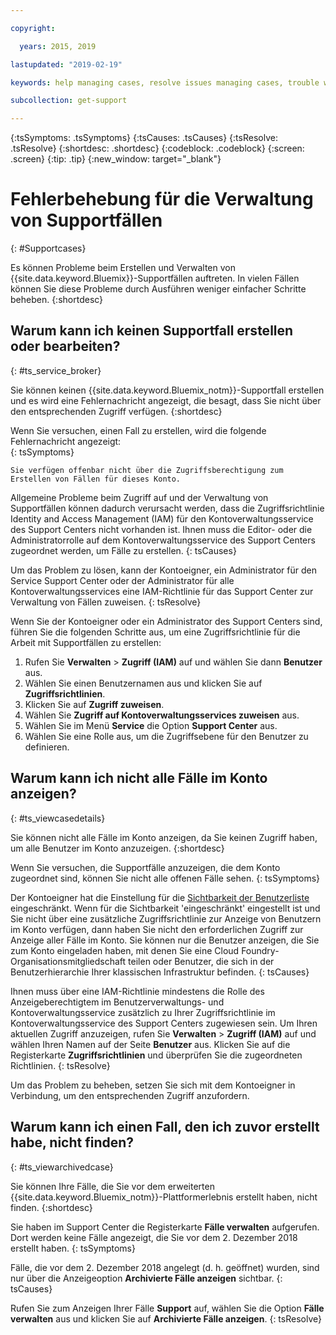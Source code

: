 ```yaml
---

copyright:

  years: 2015, 2019

lastupdated: "2019-02-19"

keywords: help managing cases, resolve issues managing cases, trouble working with cases

subcollection: get-support

---
```



{:tsSymptoms: .tsSymptoms}
{:tsCauses: .tsCauses}
{:tsResolve: .tsResolve}
{:shortdesc: .shortdesc}
{:codeblock: .codeblock}
{:screen: .screen}
{:tip: .tip}
{:new_window: target="_blank"}


# Fehlerbehebung für die Verwaltung von Supportfällen
{: #Supportcases}

Es können Probleme beim Erstellen und Verwalten von {{site.data.keyword.Bluemix}}-Supportfällen auftreten. In vielen Fällen können Sie diese Probleme durch Ausführen weniger einfacher Schritte beheben.
{:shortdesc}

## Warum kann ich keinen Supportfall erstellen oder bearbeiten? 
{: #ts_service_broker}

Sie können keinen {{site.data.keyword.Bluemix_notm}}-Supportfall erstellen und es wird eine Fehlernachricht angezeigt, die besagt, dass Sie nicht über den entsprechenden Zugriff verfügen. 
{:shortdesc}

Wenn Sie versuchen, einen Fall zu erstellen, wird die folgende Fehlernachricht angezeigt:   
{: tsSymptoms}

`Sie verfügen offenbar nicht über die Zugriffsberechtigung zum Erstellen von Fällen für dieses Konto.`

Allgemeine Probleme beim Zugriff auf und der Verwaltung von Supportfällen können dadurch verursacht werden, dass die Zugriffsrichtlinie Identity and Access Management (IAM) für den Kontoverwaltungsservice des Support Centers nicht vorhanden ist. Ihnen muss die Editor- oder die Administratorrolle auf dem Kontoverwaltungsservice des Support Centers zugeordnet werden, um Fälle zu erstellen. 
{: tsCauses}

Um das Problem zu lösen, kann der Kontoeigner, ein Administrator für den Service Support Center oder der Administrator für alle Kontoverwaltungsservices eine IAM-Richtlinie für das Support Center zur Verwaltung von Fällen zuweisen. 
{: tsResolve}

Wenn Sie der Kontoeigner oder ein Administrator des Support Centers sind, führen Sie die folgenden Schritte aus, um eine Zugriffsrichtlinie für die Arbeit mit Supportfällen zu erstellen:

1. Rufen Sie **Verwalten** &gt; **Zugriff (IAM)** auf und wählen Sie dann **Benutzer** aus.
2. Wählen Sie einen Benutzernamen aus und klicken Sie auf **Zugriffsrichtlinien**. 
3. Klicken Sie auf **Zugriff zuweisen**. 
4. Wählen Sie **Zugriff auf Kontoverwaltungsservices zuweisen** aus. 
5. Wählen Sie im Menü **Service** die Option **Support Center** aus. 
6. Wählen Sie eine Rolle aus, um die Zugriffsebene für den Benutzer zu definieren. 


## Warum kann ich nicht alle Fälle im Konto anzeigen?
{: #ts_viewcasedetails}

Sie können nicht alle Fälle im Konto anzeigen, da Sie keinen Zugriff haben, um alle Benutzer im Konto anzuzeigen. 
{:shortdesc}

Wenn Sie versuchen, die Supportfälle anzuzeigen, die dem Konto zugeordnet sind, können Sie nicht alle offenen Fälle sehen. 
{: tsSymptoms}

Der Kontoeigner hat die Einstellung für die [Sichtbarkeit der Benutzerliste](/docs/iam?topic=iam-userlistview#userlistview) eingeschränkt. Wenn für die Sichtbarkeit 'eingeschränkt' eingestellt ist und Sie nicht über eine zusätzliche Zugriffsrichtlinie zur Anzeige von Benutzern im Konto verfügen, dann haben Sie nicht den erforderlichen Zugriff zur Anzeige aller Fälle im Konto. Sie können nur die Benutzer anzeigen, die Sie zum Konto eingeladen haben, mit denen Sie eine Cloud Foundry-Organisationsmitgliedschaft teilen oder Benutzer, die sich in der Benutzerhierarchie Ihrer klassischen Infrastruktur befinden. 
{: tsCauses}

Ihnen muss über eine IAM-Richtlinie mindestens die Rolle des Anzeigeberechtigtem im Benutzerverwaltungs- und Kontoverwaltungsservice
zusätzlich zu Ihrer Zugriffsrichtlinie im Kontoverwaltungsservice des Support Centers zugewiesen sein. Um Ihren aktuellen Zugriff anzuzeigen, rufen Sie **Verwalten** &gt; **Zugriff (IAM)** auf und wählen Ihren Namen auf der Seite **Benutzer** aus. Klicken Sie auf die Registerkarte **Zugriffsrichtlinien** und überprüfen Sie die zugeordneten Richtlinien. 
{: tsResolve}

Um das Problem zu beheben, setzen Sie sich mit dem Kontoeigner in Verbindung, um den entsprechenden Zugriff anzufordern. 

## Warum kann ich einen Fall, den ich zuvor erstellt habe, nicht finden? 
{: #ts_viewarchivedcase}

Sie können Ihre Fälle, die Sie vor dem erweiterten {{site.data.keyword.Bluemix_notm}}-Plattformerlebnis erstellt haben, nicht finden. 
{:shortdesc}

Sie haben im Support Center die Registerkarte **Fälle verwalten** aufgerufen. Dort werden keine Fälle angezeigt, die Sie vor dem 2. Dezember 2018 erstellt haben. 
{: tsSymptoms}

Fälle, die vor dem 2. Dezember 2018 angelegt (d. h. geöffnet) wurden, sind nur über die Anzeigeoption **Archivierte Fälle anzeigen** sichtbar. 
{: tsCauses}

Rufen Sie zum Anzeigen Ihrer Fälle **Support** auf, wählen Sie die Option **Fälle verwalten** aus und klicken Sie auf **Archivierte Fälle anzeigen**.
{: tsResolve} 






